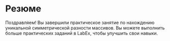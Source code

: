 # Резюме

Поздравляем! Вы завершили практическое занятие по нахождению уникальной симметрической разности массивов. Вы можете выполнить больше практических заданий в LabEx, чтобы улучшить свои навыки.
